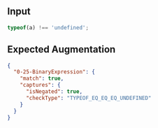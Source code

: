 
## Input
```javascript input
typeof(a) !== 'undefined';
```

## Expected Augmentation
```json expected augmentations
{
  "0-25-BinaryExpression": {
    "match": true,
    "captures": {
      "isNegated": true,
      "checkType": "TYPEOF_EQ_EQ_EQ_UNDEFINED"
    }
  }
}
```